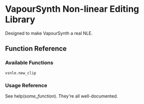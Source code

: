 # VapourSynth Non-linear Editing Library

Designed to make VapourSynth a real NLE.

## Function Reference

### Available Functions
`vsnle.new_clip`
### Usage Reference
See help(*some_function*). They're all well-documented.

